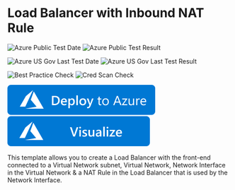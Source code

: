 # Load Balancer with Inbound NAT Rule

![Azure Public Test Date](https://azurequickstartsservice.blob.core.windows.net/badges/101-internal-loadbalancer-create/PublicLastTestDate.svg)
![Azure Public Test Result](https://azurequickstartsservice.blob.core.windows.net/badges/101-internal-loadbalancer-create/PublicDeployment.svg)

![Azure US Gov Last Test Date](https://azurequickstartsservice.blob.core.windows.net/badges/101-internal-loadbalancer-create/FairfaxLastTestDate.svg)
![Azure US Gov Last Test Result](https://azurequickstartsservice.blob.core.windows.net/badges/101-internal-loadbalancer-create/FairfaxDeployment.svg)

![Best Practice Check](https://azurequickstartsservice.blob.core.windows.net/badges/101-internal-loadbalancer-create/BestPracticeResult.svg)
![Cred Scan Check](https://azurequickstartsservice.blob.core.windows.net/badges/101-internal-loadbalancer-create/CredScanResult.svg)

[![Deploy To Azure](https://raw.githubusercontent.com/Azure/azure-quickstart-templates/master/1-CONTRIBUTION-GUIDE/images/deploytoazure.svg?sanitize=true)](https://portal.azure.com/#create/Microsoft.Template/uri/https%3A%2F%2Fraw.githubusercontent.com%2FAzure%2Fazure-quickstart-templates%2Fmaster%2F101-internal-loadbalancer-create%2Fazuredeploy.json)
[![Visualize](https://raw.githubusercontent.com/Azure/azure-quickstart-templates/master/1-CONTRIBUTION-GUIDE/images/visualizebutton.svg?sanitize=true)](http://armviz.io/#/?load=https%3A%2F%2Fraw.githubusercontent.com%2FAzure%2Fazure-quickstart-templates%2Fmaster%2F101-internal-loadbalancer-create%2Fazuredeploy.json)

This template allows you to create a Load Balancer with the front-end connected
to a Virtual Network subnet, Virtual Network, Network Interface in the Virtual
Network & a NAT Rule in the Load Balancer that is used by the Network Interface.
